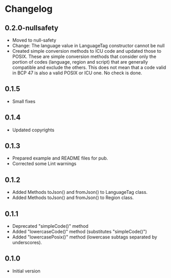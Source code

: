 # Changelog

## 0.2.0-nullsafety

- Moved to null-safety
- Change: The language value in LanguageTag constructor cannot be null
- Created simple conversion methods to ICU code and updated those to POSIX. These are simple conversion methods that consider only the portion of codes (language, region and script) that are generally compatible and exclude the others. This does not mean that a code valid in BCP 47 is also a valid POSIX or ICU one. No check is done.

## 0.1.5

- Small fixes

## 0.1.4

- Updated copyrights

## 0.1.3

- Prepared example and README files for pub.
- Corrected some Lint warnings

## 0.1.2

- Added Methods toJson() and fromJson() to LanguageTag class.
- Added Methods toJson() and fromJson() to Region class.

## 0.1.1

- Deprecated "simpleCode()" method
- Added "lowercaseCode()" method (substitutes "simpleCode()")
- Added "lowercasePosix()" method (lowercase subtags separated by underscores).

## 0.1.0

- Initial version
